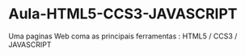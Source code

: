 # Aula-HTML5-CCS3-JAVASCRIPT
Uma paginas Web coma as principais ferramentas :  HTML5 / CCS3 / JAVASCRIPT
